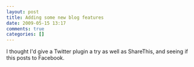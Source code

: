 ```yaml
---
layout: post
title: Adding some new blog features
date: 2009-05-15 13:17
comments: true
categories: []
---
```

I thought I'd give a Twitter plugin a try as well as ShareThis, and seeing if this posts to Facebook.
